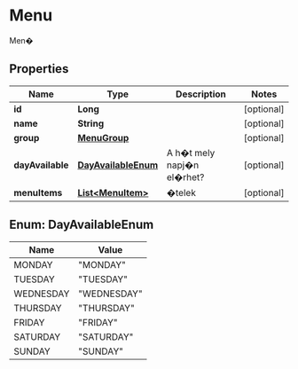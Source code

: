 

# Menu

Men�

## Properties

| Name | Type | Description | Notes |
|------------ | ------------- | ------------- | -------------|
|**id** | **Long** |  |  [optional] |
|**name** | **String** |  |  [optional] |
|**group** | [**MenuGroup**](MenuGroup.md) |  |  [optional] |
|**dayAvailable** | [**DayAvailableEnum**](#DayAvailableEnum) | A h�t mely napj�n el�rhet? |  [optional] |
|**menuItems** | [**List&lt;MenuItem&gt;**](MenuItem.md) | �telek |  [optional] |



## Enum: DayAvailableEnum

| Name | Value |
|---- | -----|
| MONDAY | &quot;MONDAY&quot; |
| TUESDAY | &quot;TUESDAY&quot; |
| WEDNESDAY | &quot;WEDNESDAY&quot; |
| THURSDAY | &quot;THURSDAY&quot; |
| FRIDAY | &quot;FRIDAY&quot; |
| SATURDAY | &quot;SATURDAY&quot; |
| SUNDAY | &quot;SUNDAY&quot; |



